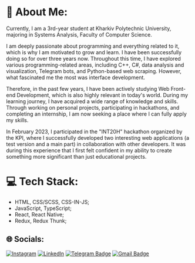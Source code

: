 # 💫 About Me:
Currently, I am a 3rd-year student at Kharkiv Polytechnic University, majoring in Systems Analysis, Faculty of Computer Science.

I am deeply passionate about programming and everything related to it, which is why I am motivated to grow and learn. I have been successfully doing so for over three years now. Throughout this time, I have explored various programming-related areas, including C++, C#, data analysis and visualization, Telegram bots, and Python-based web scraping. However, what fascinated me the most was interface development.

Therefore, in the past few years, I have been actively studying Web Front-end Development, which is also highly relevant in today's world. During my learning journey, I have acquired a wide range of knowledge and skills. Through working on personal projects, participating in hackathons, and completing an internship, I am now seeking a place where I can fully apply my skills.

In February 2023, I participated in the "INT20H" hackathon organized by the KPI, where I successfully developed two interesting web applications (a test version and a main part) in collaboration with other developers. It was during this experience that I first felt confident in my ability to create something more significant than just educational projects.

# 💻 Tech Stack:
- HTML, CSS/SCSS, CSS-IN-JS;
- JavaScript, TypeScript;
- React, React Native;
- Redux, Redux Thunk;

## 🌐 Socials:
[![Instagram](https://img.shields.io/badge/Instagram-%23E4405F.svg?logo=Instagram&logoColor=white)]([https://instagram.com/vladik.st/](https://www.instagram.com/kostia9cat/)) [![LinkedIn](https://img.shields.io/badge/LinkedIn-%230077B5.svg?logo=linkedin&logoColor=white)]([https://linkedin.com/in/vladislav-starostin-0001a7166/](https://www.linkedin.com/in/kostiantyn-ivanov-web/)) [![Telegram Badge](https://img.shields.io/badge/-vladikst-blue?style=flat&logo=Telegram&logoColor=white)](https://t.me/KIBINNANEKO) [![Gmail Badge](https://img.shields.io/badge/-Gmail-red?style=flat&logo=Gmail&logoColor=white)](mailto:ivanov.kostiantyn.dev@gmail.com)
